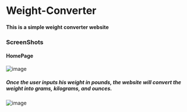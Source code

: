 # Weight-Converter

#### This is a simple weight converter website 

### ScreenShots

#### HomePage 

![image](https://user-images.githubusercontent.com/15992710/40577644-fe1d094e-6100-11e8-9ab5-2746cb290e73.png)

##### Once the user inputs his weight in pounds, the website will convert the weight into grams, kilograms, and ounces. 

![image](https://user-images.githubusercontent.com/15992710/40577683-7f30da74-6101-11e8-88a0-ea56a4d0f587.png)
